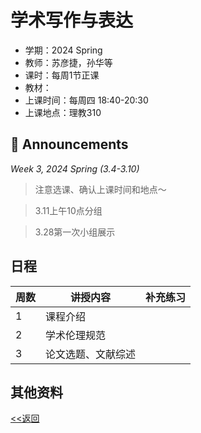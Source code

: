 # 学术写作与表达

* 学期：2024 Spring
* 教师：苏彦捷，孙华等
* 课时：每周1节正课
* 教材：
* 上课时间：每周四 18:40-20:30
* 上课地点：理教310

## 📢 Announcements

*Week 3, 2024 Spring (3.4-3.10)*

> 注意选课、确认上课时间和地点～

> 3.11上午10点分组

> 3.28第一次小组展示

## 日程

| 周数 |讲授内容                             | 补充练习      |
| ---- | ------------------------------------ | ------------- |
|1|课程介绍||
|2|学术伦理规范||
|3|论文选题、文献综述||

## 其他资料

[<<返回](university_courses)